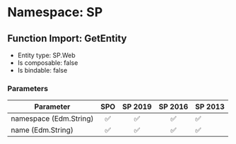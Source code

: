 # Namespace: SP

## Function Import: GetEntity

- Entity type: SP.Web
- Is composable: false
- Is bindable: false

### Parameters

Parameter | SPO | SP 2019 | SP 2016 | SP 2013
----------|:---:|:-------:|:-------:|:-------
namespace (Edm.String) | ✅ | ✅ | ✅ | ✅
name (Edm.String) | ✅ | ✅ | ✅ | ✅
